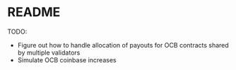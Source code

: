 # README

TODO:

* Figure out how to handle allocation of payouts for OCB contracts shared by multiple validators
* Simulate OCB coinbase increases

